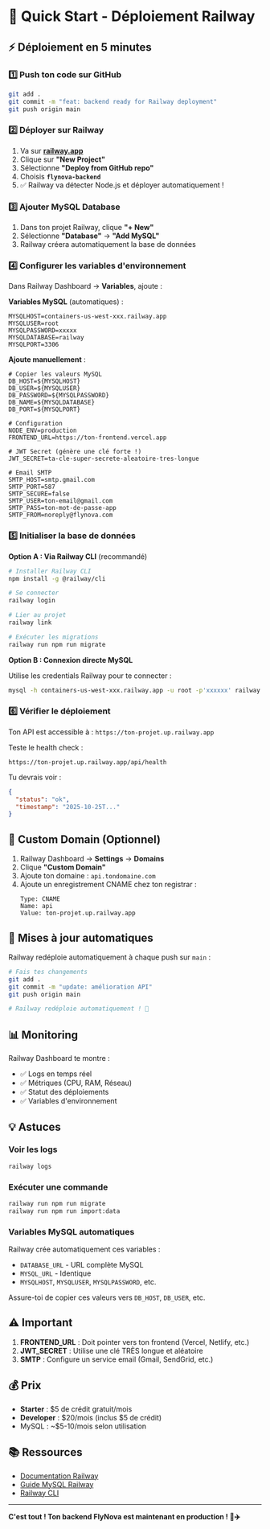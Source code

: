 # 🚀 Quick Start - Déploiement Railway

## ⚡ Déploiement en 5 minutes

### 1️⃣ Push ton code sur GitHub

```bash
git add .
git commit -m "feat: backend ready for Railway deployment"
git push origin main
```

### 2️⃣ Déployer sur Railway

1. Va sur **[railway.app](https://railway.app)**
2. Clique sur **"New Project"**
3. Sélectionne **"Deploy from GitHub repo"**
4. Choisis **`flynova-backend`**
5. ✅ Railway va détecter Node.js et déployer automatiquement !

### 3️⃣ Ajouter MySQL Database

1. Dans ton projet Railway, clique **"+ New"**
2. Sélectionne **"Database"** → **"Add MySQL"**
3. Railway créera automatiquement la base de données

### 4️⃣ Configurer les variables d'environnement

Dans Railway Dashboard → **Variables**, ajoute :

**Variables MySQL** (automatiques) :
```
MYSQLHOST=containers-us-west-xxx.railway.app
MYSQLUSER=root
MYSQLPASSWORD=xxxxx
MYSQLDATABASE=railway
MYSQLPORT=3306
```

**Ajoute manuellement** :
```env
# Copier les valeurs MySQL
DB_HOST=${MYSQLHOST}
DB_USER=${MYSQLUSER}
DB_PASSWORD=${MYSQLPASSWORD}
DB_NAME=${MYSQLDATABASE}
DB_PORT=${MYSQLPORT}

# Configuration
NODE_ENV=production
FRONTEND_URL=https://ton-frontend.vercel.app

# JWT Secret (génère une clé forte !)
JWT_SECRET=ta-cle-super-secrete-aleatoire-tres-longue

# Email SMTP
SMTP_HOST=smtp.gmail.com
SMTP_PORT=587
SMTP_SECURE=false
SMTP_USER=ton-email@gmail.com
SMTP_PASS=ton-mot-de-passe-app
SMTP_FROM=noreply@flynova.com
```

### 5️⃣ Initialiser la base de données

**Option A : Via Railway CLI** (recommandé)

```bash
# Installer Railway CLI
npm install -g @railway/cli

# Se connecter
railway login

# Lier au projet
railway link

# Exécuter les migrations
railway run npm run migrate
```

**Option B : Connexion directe MySQL**

Utilise les credentials Railway pour te connecter :

```bash
mysql -h containers-us-west-xxx.railway.app -u root -p'xxxxxx' railway < database/schema.sql
```

### 6️⃣ Vérifier le déploiement

Ton API est accessible à : `https://ton-projet.up.railway.app`

Teste le health check :
```
https://ton-projet.up.railway.app/api/health
```

Tu devrais voir :
```json
{
  "status": "ok",
  "timestamp": "2025-10-25T..."
}
```

## 🎨 Custom Domain (Optionnel)

1. Railway Dashboard → **Settings** → **Domains**
2. Clique **"Custom Domain"**
3. Ajoute ton domaine : `api.tondomaine.com`
4. Ajoute un enregistrement CNAME chez ton registrar :
   ```
   Type: CNAME
   Name: api
   Value: ton-projet.up.railway.app
   ```

## 🔄 Mises à jour automatiques

Railway redéploie automatiquement à chaque push sur `main` :

```bash
# Fais tes changements
git add .
git commit -m "update: amélioration API"
git push origin main

# Railway redéploie automatiquement ! 🎉
```

## 📊 Monitoring

Railway Dashboard te montre :
- ✅ Logs en temps réel
- ✅ Métriques (CPU, RAM, Réseau)
- ✅ Statut des déploiements
- ✅ Variables d'environnement

## 💡 Astuces

### Voir les logs
```bash
railway logs
```

### Exécuter une commande
```bash
railway run npm run migrate
railway run npm run import:data
```

### Variables MySQL automatiques

Railway crée automatiquement ces variables :
- `DATABASE_URL` - URL complète MySQL
- `MYSQL_URL` - Identique
- `MYSQLHOST`, `MYSQLUSER`, `MYSQLPASSWORD`, etc.

Assure-toi de copier ces valeurs vers `DB_HOST`, `DB_USER`, etc.

## ⚠️ Important

1. **FRONTEND_URL** : Doit pointer vers ton frontend (Vercel, Netlify, etc.)
2. **JWT_SECRET** : Utilise une clé TRÈS longue et aléatoire
3. **SMTP** : Configure un service email (Gmail, SendGrid, etc.)

## 💰 Prix

- **Starter** : $5 de crédit gratuit/mois
- **Developer** : $20/mois (inclus $5 de crédit)
- MySQL : ~$5-10/mois selon utilisation

## 📚 Ressources

- [Documentation Railway](https://docs.railway.app)
- [Guide MySQL Railway](https://docs.railway.app/databases/mysql)
- [Railway CLI](https://docs.railway.app/develop/cli)

---

**C'est tout ! Ton backend FlyNova est maintenant en production ! 🎉✈️**

